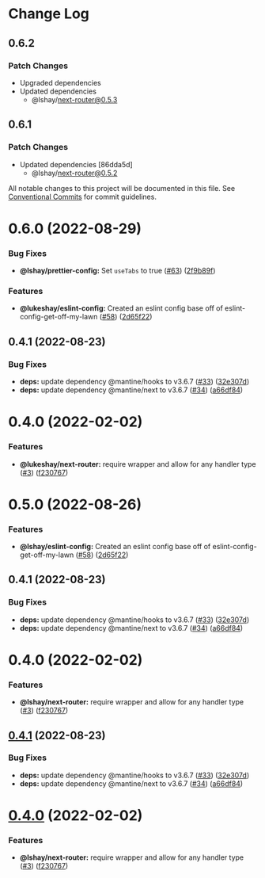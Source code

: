 # Change Log

## 0.6.2

### Patch Changes

- Upgraded dependencies
- Updated dependencies
  - @lshay/next-router@0.5.3

## 0.6.1

### Patch Changes

- Updated dependencies [86dda5d]
  - @lshay/next-router@0.5.2

All notable changes to this project will be documented in this file.
See [Conventional Commits](https://conventionalcommits.org) for commit guidelines.

# 0.6.0 (2022-08-29)

### Bug Fixes

- **@lshay/prettier-config:** Set `useTabs` to true ([#63](https://github.com/LukeShay/npm/issues/63)) ([2f9b89f](https://github.com/LukeShay/npm/commit/2f9b89fbff8c5b535d77358744843b804fd938eb))

### Features

- **@lukeshay/eslint-config:** Created an eslint config base off of eslint-config-get-off-my-lawn ([#58](https://github.com/LukeShay/npm/issues/58)) ([2d65f22](https://github.com/LukeShay/npm/commit/2d65f22066a7a3bed2cef463a956de5e840e0273))

## 0.4.1 (2022-08-23)

### Bug Fixes

- **deps:** update dependency @mantine/hooks to v3.6.7 ([#33](https://github.com/LukeShay/npm/issues/33)) ([32e307d](https://github.com/LukeShay/npm/commit/32e307d6ab0e46b77fc0e40f5d4a72f812910a91))
- **deps:** update dependency @mantine/next to v3.6.7 ([#34](https://github.com/LukeShay/npm/issues/34)) ([a66df84](https://github.com/LukeShay/npm/commit/a66df84ecb372b3c948549baebda61109c98f5e3))

# 0.4.0 (2022-02-02)

### Features

- **@lukeshay/next-router:** require wrapper and allow for any handler type ([#3](https://github.com/LukeShay/npm/issues/3)) ([f230767](https://github.com/LukeShay/npm/commit/f2307674df375539897712d5b83df144a5c0fe06))

# 0.5.0 (2022-08-26)

### Features

- **@lshay/eslint-config:** Created an eslint config base off of eslint-config-get-off-my-lawn ([#58](https://github.com/LukeShay/npm/issues/58)) ([2d65f22](https://github.com/LukeShay/npm/commit/2d65f22066a7a3bed2cef463a956de5e840e0273))

## 0.4.1 (2022-08-23)

### Bug Fixes

- **deps:** update dependency @mantine/hooks to v3.6.7 ([#33](https://github.com/LukeShay/npm/issues/33)) ([32e307d](https://github.com/LukeShay/npm/commit/32e307d6ab0e46b77fc0e40f5d4a72f812910a91))
- **deps:** update dependency @mantine/next to v3.6.7 ([#34](https://github.com/LukeShay/npm/issues/34)) ([a66df84](https://github.com/LukeShay/npm/commit/a66df84ecb372b3c948549baebda61109c98f5e3))

# 0.4.0 (2022-02-02)

### Features

- **@lshay/next-router:** require wrapper and allow for any handler type ([#3](https://github.com/LukeShay/npm/issues/3)) ([f230767](https://github.com/LukeShay/npm/commit/f2307674df375539897712d5b83df144a5c0fe06))

## [0.4.1](https://github.com/LukeShay/npm/compare/v0.4.0...v0.4.1) (2022-08-23)

### Bug Fixes

- **deps:** update dependency @mantine/hooks to v3.6.7 ([#33](https://github.com/LukeShay/npm/issues/33)) ([32e307d](https://github.com/LukeShay/npm/commit/32e307d6ab0e46b77fc0e40f5d4a72f812910a91))
- **deps:** update dependency @mantine/next to v3.6.7 ([#34](https://github.com/LukeShay/npm/issues/34)) ([a66df84](https://github.com/LukeShay/npm/commit/a66df84ecb372b3c948549baebda61109c98f5e3))

# [0.4.0](https://github.com/LukeShay/npm/compare/v0.3.4...v0.4.0) (2022-02-02)

### Features

- **@lshay/next-router:** require wrapper and allow for any handler type ([#3](https://github.com/LukeShay/npm/issues/3)) ([f230767](https://github.com/LukeShay/npm/commit/f2307674df375539897712d5b83df144a5c0fe06))
